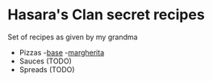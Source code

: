 # Hasara's Clan secret recipes

Set of recipes as given by  my grandma

- Pizzas 
    -[base](pizzas/base.md)
    -[margherita](pizzas/margherita.md)
- Sauces (TODO)
- Spreads (TODO)
